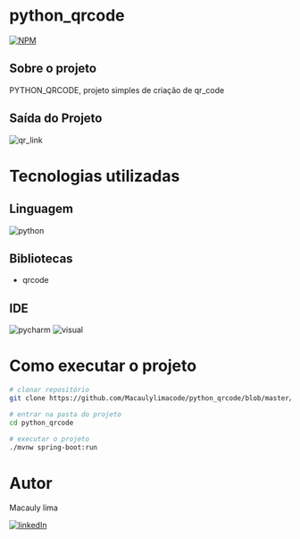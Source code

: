 # python_qrcode

[![NPM](https://img.shields.io/npm/l/react)](https://github.com/Macaulylimacode/python_qrcode/blob/master/LICENSE) 

## Sobre o projeto

PYTHON_QRCODE, projeto simples de criação de qr_code

## Saída do Projeto

![qr_link](https://github.com/Macaulylimacode/python_qrcode/assets/139823222/c365fe33-e40c-4392-a301-ceaf09427e5a)


# Tecnologias utilizadas
## Linguagem

![python](https://img.shields.io/badge/Python-3776AB?style=for-the-badge&logo=python&logoColor=white)

## Bibliotecas

- qrcode
 
## IDE

![pycharm](https://img.shields.io/badge/PyCharm-000000.svg?&style=for-the-badge&logo=PyCharm&logoColor=white)
![visual](https://img.shields.io/badge/Visual_Studio-5C2D91?style=for-the-badge&logo=visual%20studio&logoColor=white)

# Como executar o projeto

```bash
# clonar repositório
git clone https://github.com/Macaulylimacode/python_qrcode/blob/master/python_qrcode.py

# entrar na pasta do projeto
cd python_qrcode

# executar o projeto
./mvnw spring-boot:run
```

# Autor

Macauly lima

[![linkedIn](https://img.shields.io/badge/LinkedIn-0077B5?style=for-the-badge&logo=linkedin&logoColor=white)](https://www.linkedin.com/in/macauly-lima-75984a269)
